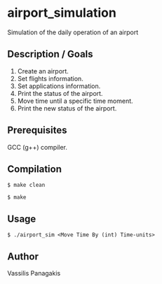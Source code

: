 # airport_simulation
Simulation of the daily operation of an airport

## Description / Goals 
1. Create an airport.
2. Set flights information.
3. Set applications information.
4. Print the status of the airport.
5. Move time until a specific time moment.
6. Print the new status of the airport.

## Prerequisites
GCC (g++) compiler.

## Compilation
`$ make clean`

`$ make`

## Usage
`$ ./airport_sim <Move Time By (int) Time-units>`

## Author
Vassilis Panagakis
